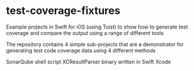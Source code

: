 # test-coverage-fixtures
Example projects in Swift for iOS (using Tuist) to show how to generate test coverage and compare the output using a range of different tools

The repository contains 4 simple sub-projects that are a demonstrator for generating test code coverage data using 4 different methods 

SonarQube shell script
XCResultParser binary written in Swift
Xcode 

